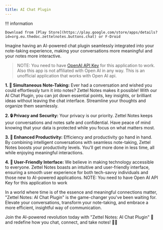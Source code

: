 ```yaml
---
title: AI Chat Plugin
---
```


!!! information

    Download from [Play Store](https://play.google.com/store/apps/details?id=org.eu.thedoc.zettelnotes.buttons.chat) or F-Droid


Imagine having an AI-powered chat plugin seamlessly integrated into your note-taking experience, making your conversations more meaningful and your notes more interactive.

> NOTE: You need to have [OpenAI API Key](https://platform.openai.com/account/api-keys) for this application to work. Also this app is not affiliated with Open AI in any way. This is an unofficial application that works with Open AI api.


**1. 📝 Simultaneous Note-Taking:**
Ever had a conversation and wished you could effortlessly turn it into notes? Zettel Notes makes it possible! With our AI Chat Plugin, you can jot down essential points, key insights, or brilliant ideas without leaving the chat interface. Streamline your thoughts and organize them seamlessly.

**2. 🔒 Privacy and Security:**
Your privacy is our priority. Zettel Notes keeps your conversations and notes safe and confidential. Have peace of mind knowing that your data is protected while you focus on what matters most.

**3. 🚀 Enhanced Productivity:**
Efficiency and productivity go hand in hand. By combining intelligent conversations with seamless note-taking, Zettel Notes boosts your productivity levels. You'll get more done in less time, all while enjoying meaningful interactions.

**4. 🌟 User-Friendly Interface:**
We believe in making technology accessible to everyone. Zettel Notes boasts an intuitive and user-friendly interface, ensuring a smooth user experience for both tech-savvy individuals and those new to AI-powered applications.
NOTE: You need to have Open AI API Key for this application to work

In a world where time is of the essence and meaningful connections matter, "Zettel Notes: AI Chat Plugin" is the game-changer you've been waiting for. Elevate your conversations, transform your note-taking, and embrace a more efficient, insightful way of communication.

Join the AI-powered revolution today with "Zettel Notes: AI Chat Plugin" 🚀 and redefine how you chat, connect, and take notes! 💬📝
